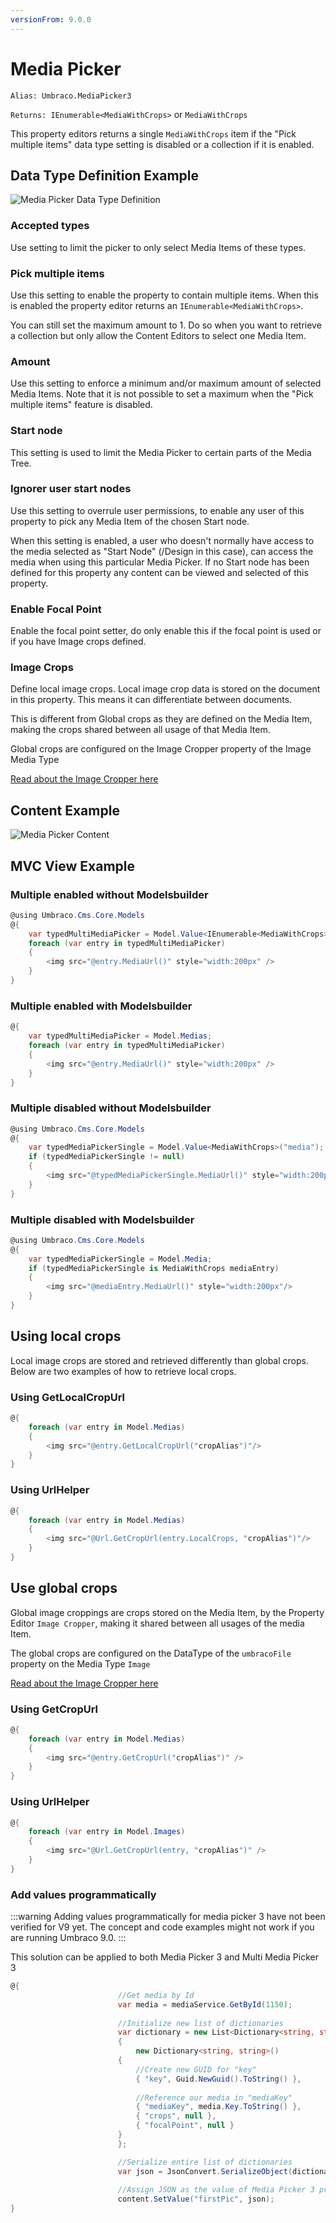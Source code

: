 ```yaml
---
versionFrom: 9.0.0
---
```


# Media Picker

`Alias: Umbraco.MediaPicker3`

`Returns: IEnumerable<MediaWithCrops>` or `MediaWithCrops`

This property editors returns a single `MediaWithCrops` item if the "Pick multiple items" data type setting is disabled or a collection if it is enabled.

## Data Type Definition Example

![Media Picker Data Type Definition](images/Media-Picker3-DataType.jpg)

### Accepted types

Use setting to limit the picker to only select Media Items of these types.

### Pick multiple items

Use this setting to enable the property to contain multiple items. When this is enabled the property editor returns an `IEnumerable<MediaWithCrops>`.

You can still set the maximum amount to 1. Do so when you want to retrieve a collection but only allow the Content Editors to select one Media Item.

### Amount

Use this setting to enforce a minimum and/or maximum amount of selected Media Items. Note that it is not possible to set a maximum when the "Pick multiple items" feature is disabled.

### Start node

This setting is used to limit the Media Picker to certain parts of the Media Tree.

### Ignorer user start nodes

Use this setting to overrule user permissions, to enable any user of this property to pick any Media Item of the chosen Start node.

When this setting is enabled, a user who doesn't normally have access to the media selected as "Start Node" (/Design in this case), can access the media when using this particular Media Picker. If no Start node has been defined for this property any content can be viewed and selected of this property.

### Enable Focal Point

Enable the focal point setter, do only enable this if the focal point is used or if you have Image crops defined.

### Image Crops

Define local image crops. Local image crop data is stored on the document in this property. This means it can differentiate between documents.

This is different from Global crops as they are defined on the Media Item, making the crops shared between all usage of that Media Item.

Global crops are configured on the Image Cropper property of the Image Media Type

[Read about the Image Cropper here](../Image-Cropper/index.md)

## Content Example

![Media Picker Content](images/Media-Picker3-Content.jpg)

## MVC View Example

### Multiple enabled without Modelsbuilder

```csharp
@using Umbraco.Cms.Core.Models
@{
    var typedMultiMediaPicker = Model.Value<IEnumerable<MediaWithCrops>>("medias");
    foreach (var entry in typedMultiMediaPicker)
    {
        <img src="@entry.MediaUrl()" style="width:200px" />
    }
}
```

### Multiple enabled with Modelsbuilder

```csharp
@{
    var typedMultiMediaPicker = Model.Medias;
    foreach (var entry in typedMultiMediaPicker)
    {
        <img src="@entry.MediaUrl()" style="width:200px" />
    }
}
```

### Multiple disabled without Modelsbuilder

```csharp
@using Umbraco.Cms.Core.Models
@{
    var typedMediaPickerSingle = Model.Value<MediaWithCrops>("media");
    if (typedMediaPickerSingle != null)
    {
        <img src="@typedMediaPickerSingle.MediaUrl()" style="width:200px" alt="@typedMediaPickerSingle.Value("alt")" />
    }
}
```

### Multiple disabled with Modelsbuilder

```csharp
@using Umbraco.Cms.Core.Models
@{
    var typedMediaPickerSingle = Model.Media;
    if (typedMediaPickerSingle is MediaWithCrops mediaEntry)
    {
        <img src="@mediaEntry.MediaUrl()" style="width:200px"/>
    }
}
```

## Using local crops

Local image crops are stored and retrieved differently than global crops. Below are two examples of how to retrieve local crops.

### Using GetLocalCropUrl

```csharp
@{
    foreach (var entry in Model.Medias)
    {
        <img src="@entry.GetLocalCropUrl("cropAlias")"/>
    }
}
```

### Using UrlHelper

```csharp
@{
    foreach (var entry in Model.Medias)
    {
        <img src="@Url.GetCropUrl(entry.LocalCrops, "cropAlias")"/>
    }
}
```

## Use global crops

Global image croppings are crops stored on the Media Item, by the Property Editor `Image Cropper`, making it shared between all usages of the media Item.

The global crops are configured on the DataType of the `umbracoFile` property on the Media Type `Image`

[Read about the Image Cropper here](../Image-Cropper/index.md)

### Using GetCropUrl

```csharp
@{
    foreach (var entry in Model.Medias)
    {
        <img src="@entry.GetCropUrl("cropAlias")" />
    }
}
```

### Using UrlHelper

```csharp
@{
    foreach (var entry in Model.Images)
    {
        <img src="@Url.GetCropUrl(entry, "cropAlias")" />
    }
}

```



### Add values programmatically

:::warning
Adding values programmatically for media picker 3 have not been verified for V9 yet.
The concept and code examples might not work if you are running Umbraco 9.0.
:::

This solution can be applied to both Media Picker 3 and Multi Media Picker 3

```csharp
@{
                        //Get media by Id
                        var media = mediaService.GetById(1150);
                        
                        //Initialize new list of dictionaries
                        var dictionary = new List<Dictionary<string, string>>
                        {
                            new Dictionary<string, string>()
                        {
                            //Create new GUID for "key"
                            { "key", Guid.NewGuid().ToString() },
                            
                            //Reference our media in "mediaKey"
                            { "mediaKey", media.Key.ToString() },
                            { "crops", null },
                            { "focalPoint", null }
                        }
                        };

                        //Serialize entire list of dictionaries
                        var json = JsonConvert.SerializeObject(dictionary);
                        
                        //Assign JSON as the value of Media Picker 3 property
                        content.SetValue("firstPic", json);
}

```
